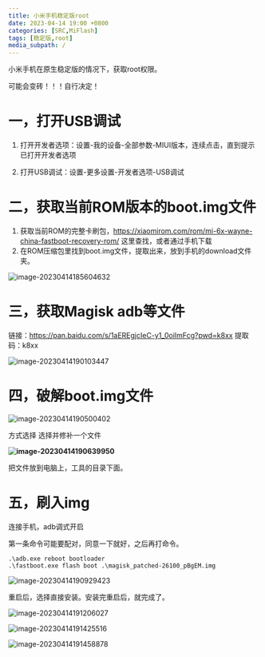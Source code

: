 ```yaml
---
title: 小米手机稳定版root
date: 2023-04-14 19:00 +0800
categories: [SRC,MiFlash]
tags: [稳定版,root]
media_subpath: /
---
```


小米手机在原生稳定版的情况下，获取root权限。

可能会变砖！！！自行决定！



# 一，打开USB调试

1. 打开开发者选项：设置-我的设备-全部参数-MIUI版本，连续点击，直到提示已打开开发者选项

2. 打开USB调试：设置-更多设置-开发者选项-USB调试



# 二，获取当前ROM版本的boot.img文件

1. 获取当前ROM的完整卡刷包，https://xiaomirom.com/rom/mi-6x-wayne-china-fastboot-recovery-rom/   这里查找，或者通过手机下载
2. 在ROM压缩包里找到boot.img文件，提取出来，放到手机的download文件夹。

![image-20230414185604632](assets/image-20230414185604632.png)



# 三，获取Magisk adb等文件

链接：https://pan.baidu.com/s/1aEREgjcIeC-y1_0oiImFcg?pwd=k8xx 
提取码：k8xx

![image-20230414190103447](assets/image-20230414190103447.png)

# 四，破解boot.img文件



![image-20230414190500402](assets/image-20230414190500402.png)

方式选择 选择并修补一个文件

**![image-20230414190639950](assets/image-20230414190639950.png)**

把文件放到电脑上，工具的目录下面。



# 五，刷入img

连接手机，adb调式开启

第一条命令可能要配对，同意一下就好，之后再打命令。

```shell
.\adb.exe reboot bootloader
.\fastboot.exe flash boot .\magisk_patched-26100_pBgEM.img
```

![image-20230414190929423](assets/image-20230414190929423.png)

重启后，选择直接安装。安装完重启后，就完成了。

![image-20230414191206027](assets/image-20230414191206027.png)

![image-20230414191425516](assets/image-20230414191425516.png)

![image-20230414191458878](assets/image-20230414191458878.png)